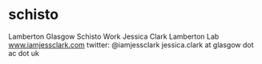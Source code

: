 # schisto
Lamberton Glasgow Schisto Work
Jessica Clark 
Lamberton Lab
www.iamjessclark.com
twitter: @iamjessclark 
jessica.clark at glasgow dot ac dot uk 
